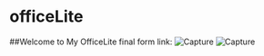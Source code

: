 # officeLite
##Welcome to My OfficeLite
final form link: 
![Capture](https://user-images.githubusercontent.com/102255741/160665802-82815487-e433-4c83-bce1-c4a2c21c0a1c.PNG)
![Capture](https://user-images.githubusercontent.com/102255741/160665877-284c9de9-a986-4c65-a2ac-6a4b1e4b4823.PNG)
